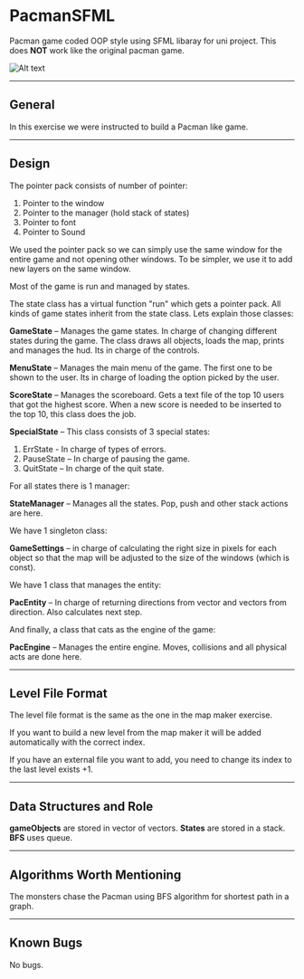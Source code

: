 # PacmanSFML
Pacman game coded OOP style using SFML libaray for uni project.
This does **NOT** work like the original pacman game.

![Alt text](https://image.ibb.co/di4C8o/Pac_Man_logo_3_E5987_B905_seeklogo_com_copy.png "Logo")
***
## **General**

In this exercise we were instructed to build a Pacman like game.

***
## **Design**

The pointer pack consists of number of pointer:

1.  Pointer to the window
2.   Pointer to the manager (hold stack of states)
3.  Pointer to font
4.  Pointer to Sound

We used the pointer pack so we can simply use the same window for the entire game and not opening other windows. To be simpler, we use it to add new layers on the same window.

Most of the game is run and managed by states.

The state class has a virtual function "run" which gets a pointer pack.  All kinds of game states inherit from the state class. Lets explain those classes:

**GameState** – Manages the game states. In charge of changing different states during the game. The class draws all objects, loads the map, prints and manages the hud. Its in charge of the controls.
           
**MenuState** – Manages the main menu of the game. The first one to be shown to the user. Its in charge of loading the option picked by the user. 

**ScoreState** – Manages the scoreboard. Gets a text file of the top 10 users that got the highest score. When a new score is needed to be inserted to the top 10, this class does the job.	

**SpecialState** – This class consists of 3 special states: 
1.  ErrState - In charge of types of errors.
2.  PauseState – In charge of pausing the game.
3.  QuitState – In charge of the quit state.

For all states there is 1 manager:

**StateManager** – Manages all the states. Pop, push and other stack actions are here.

We have 1 singleton class:

**GameSettings** – in charge of calculating the right size in pixels for each object so that the map will be adjusted to the size of the windows (which is const).  

We have 1 class that manages the entity:

**PacEntity** – In charge of returning directions from vector and vectors from direction. Also calculates next step.

And finally, a class that cats as the engine of the game:

**PacEngine** – Manages the entire engine. Moves, collisions and all physical acts are done here.

***
## **Level File Format**

The level file format is the same as the one in the map maker exercise.

If you want to build a new level from the map maker it will be added automatically with the correct index. 

If you have an external file you want to add, you need to change its index to the last level exists +1.

***
## **Data Structures and Role**

**gameObjects** are stored in vector of vectors.
**States** are stored in a stack.
**BFS** uses queue.

***
## **Algorithms Worth Mentioning**

The monsters chase the Pacman using BFS algorithm for shortest path in a graph.

***
## **Known Bugs**

No bugs.

